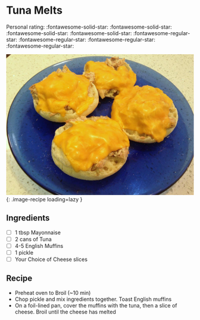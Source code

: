 <!-- Needs Manual Review -->

# Tuna Melts

<!-- {cts} rating=1; (User can specify rating on scale of 1-5) -->
Personal rating: :fontawesome-solid-star: :fontawesome-solid-star: :fontawesome-solid-star: :fontawesome-solid-star: :fontawesome-regular-star: :fontawesome-regular-star: :fontawesome-regular-star: :fontawesome-regular-star:
<!-- {cte} -->

<!-- {cts} name_image=tuna_melts.jpg; (User can specify image name) -->
![tuna_melts.jpg](./tuna_melts.jpg){: .image-recipe loading=lazy }
<!-- {cte} -->

## Ingredients

* [ ] 1 tbsp Mayonnaise
* [ ] 2 cans of Tuna
* [ ] 4-5 English Muffins
* [ ] 1 pickle
* [ ] Your Choice of Cheese slices

## Recipe

* Preheat oven to Broil (~10 min)
* Chop pickle and mix ingredients together. Toast English muffins
* On a foil-lined pan, cover the muffins with the tuna, then a slice of cheese. Broil until the cheese has melted
